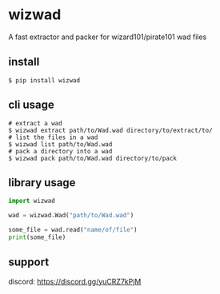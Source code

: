 # wizwad
A fast extractor and packer for wizard101/pirate101 wad files

## install
```shell
$ pip install wizwad
```

## cli usage
```shell
# extract a wad
$ wizwad extract path/to/Wad.wad directory/to/extract/to/
# list the files in a wad
$ wizwad list path/to/Wad.wad
# pack a directory into a wad
$ wizwad pack path/to/Wad.wad directory/to/pack
```

## library usage
```python
import wizwad

wad = wizwad.Wad("path/to/Wad.wad")

some_file = wad.read("name/of/file")
print(some_file)
```

## support
discord: https://discord.gg/yuCRZ7kPjM
